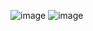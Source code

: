 
![image](https://github.com/Gayashani00/AIDigitalResponsive/assets/88905965/02cfe6e4-794e-4754-9a55-b950da5b0c47)
![image](https://github.com/Gayashani00/AIDigitalResponsive/assets/88905965/60c9399f-c1f8-45ef-a85b-46b3c2beaa32)


